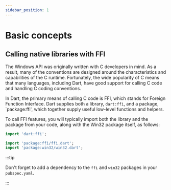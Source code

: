 ```yaml
---
sidebar_position: 1
---
```


# Basic concepts

## Calling native libraries with FFI

The Windows API was originally written with C developers in mind. As a result,
many of the conventions are designed around the characteristics and capabilities
of the C runtime. Fortunately, the wide popularity of C means that many
languages, including Dart, have good support for calling C code and handling C
coding conventions.

In Dart, the primary means of calling C code is FFI, which stands for Foreign
Function Interface. Dart supplies both a library, `dart:ffi`, and a package,
`package:ffi', which together supply useful low-level functions and helpers.

To call FFI features, you will typically import both the library and the package
from your code, along with the Win32 package itself, as follows:

```dart
import 'dart:ffi';

import 'package:ffi/ffi.dart';
import 'package:win32/win32.dart';
```

:::tip

Don't forget to add a dependency to the `ffi` and `win32` packages in your
`pubspec.yaml`.

:::
